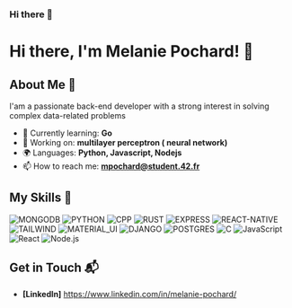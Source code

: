 ### Hi there 👋

<!--
**m3l4n** is a ✨ _special_ ✨ repository because its `README.md` (this file) appears on your GitHub profile.

Here are some ideas to get you started:

- 🔭 I’m currently working on ...
- 🌱 I’m currently learning ...
- 👯 I’m looking to collaborate on ...
- 🤔 I’m looking for help with ...
- 💬 Ask me about ...
- 📫 How to reach me: ...
- 😄 Pronouns: ...
- ⚡ Fun fact: ...
-->
# Hi there, I'm Melanie Pochard! 👋


## About Me 🚀

I'am a passionate back-end developer with a strong interest in solving complex data-related problems

- 🌱 Currently learning: **Go**
- 🔭 Working on: **multilayer perceptron ( neural network)**
- 🌍 Languages: **Python, Javascript, Nodejs**
- 📫 How to reach me: **mpochard@student.42.fr**


## My Skills 🧠


![MONGODB](https://img.shields.io/badge/MongoDB-4EA94B?style=for-the-badge&logo=mongodb&logoColor=white)
![PYTHON](https://img.shields.io/badge/Python-3776AB?style=for-the-badge&logo=python&logoColor=white)
![CPP](https://img.shields.io/badge/C%2B%2B-00599C?style=for-the-badge&logo=c%2B%2B&logoColor=white)
![RUST](https://img.shields.io/badge/Rust-000000?style=for-the-badge&logo=rust&logoColor=white)
![EXPRESS](https://img.shields.io/badge/Express.js-404D59?style=for-the-badge)
![REACT-NATIVE](https://img.shields.io/badge/React_Native-20232A?style=for-the-badge&logo=react&logoColor=61DAFB)
![TAILWIND](https://img.shields.io/badge/Tailwind_CSS-38B2AC?style=for-the-badge&logo=tailwind-css&logoColor=white)
![MATERIAL_UI](https://img.shields.io/badge/Material--UI-0081CB?style=for-the-badge&logo=material-ui&logoColor=white)
![DJANGO](https://img.shields.io/badge/Django-092E20?style=for-the-badge&logo=django&logoColor=white)
![POSTGRES](https://img.shields.io/badge/PostgreSQL-316192?style=for-the-badge&logo=postgresql&logoColor=white)
![C](https://img.shields.io/badge/C-00599C?style=for-the-badge&logo=c&logoColor=white)
![JavaScript](https://img.shields.io/badge/-JavaScript-F7DF1E?style=flat-square&logo=javascript&logoColor=black)
![React](https://img.shields.io/badge/-React-61DAFB?style=flat-square&logo=react&logoColor=black)
![Node.js](https://img.shields.io/badge/-Node.js-339933?style=flat-square&logo=node.js&logoColor=white)

## Get in Touch 📬

- **[LinkedIn]** https://www.linkedin.com/in/melanie-pochard/

